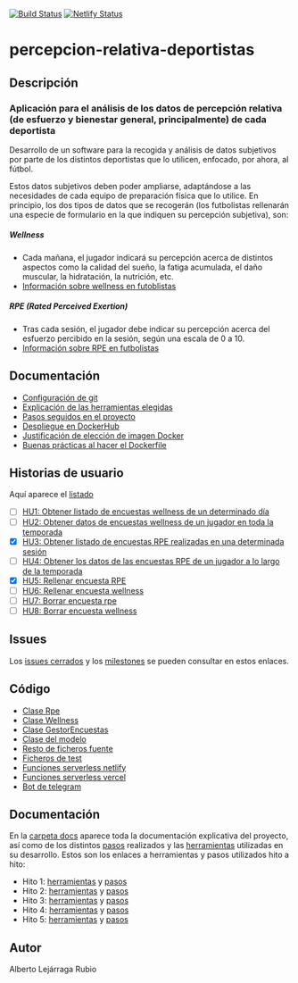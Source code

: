 [![Build Status](https://travis-ci.com/AlbertoLejarraga/percepcion-relativa-deportistas.svg?branch=master)](https://travis-ci.com/AlbertoLejarraga/percepcion-relativa-deportistas)
[![Netlify Status](https://api.netlify.com/api/v1/badges/ddacdded-300f-4463-b0ad-47c860444158/deploy-status)](https://app.netlify.com/sites/percepcion-relativa-deportistas/deploys)
# percepcion-relativa-deportistas

## Descripción

### Aplicación para el análisis de los datos de percepción relativa (de esfuerzo y bienestar general, principalmente) de cada deportista

Desarrollo de un software para la recogida y análisis de datos subjetivos por parte de los distintos deportistas que lo utilicen, enfocado, por ahora, al fútbol.

Estos datos subjetivos deben poder ampliarse, adaptándose a las necesidades de cada equipo de preparación física que lo utilice. En principio, los dos tipos de datos que se recogerán (los futbolistas rellenarán una especie de formulario en la que indiquen su percepción subjetiva), son:

##### Wellness
* Cada mañana, el jugador indicará su percepción acerca de distintos aspectos como la calidad del sueño, la fatiga acumulada, el daño muscular, la hidratación, la nutrición, etc.
* [Información sobre wellness en futoblistas](https://barcainnovationhub.com/the-use-of-wellness-questionnaires-in-football/)
##### RPE (Rated Perceived Exertion)
* Tras cada sesión, el jugador debe indicar su percepción acerca del esfuerzo percibido en la sesión, según una escala de 0 a 10.
* [Información sobre RPE en futbolistas](https://barcainnovationhub.com/es/influencia-percepcion-del-esfuerzo-sobre-el-entrenamiento-y-la-competicion-en-el-futbol/)

## Documentación
- [Configuración de git](https://github.com/AlbertoLejarraga/percepcion-relativa-deportistas/tree/master/docs)
- [Explicación de las herramientas elegidas](https://github.com/AlbertoLejarraga/percepcion-relativa-deportistas/tree/master/docs/herramientas.md)
- [Pasos seguidos en el proyecto](https://github.com/AlbertoLejarraga/percepcion-relativa-deportistas/tree/master/docs/pasos.md)
- [Despliegue en DockerHub](https://github.com/AlbertoLejarraga/percepcion-relativa-deportistas/tree/master/docs/despliegueDockerHub/README.md)
- [Justificación de elección de imagen Docker](https://github.com/AlbertoLejarraga/percepcion-relativa-deportistas/tree/master/docs/eleccionImagenDockerTest/README.md)
- [Buenas prácticas al hacer el Dockerfile](https://github.com/AlbertoLejarraga/percepcion-relativa-deportistas/tree/master/docs/buenasPracticasDocker.md)

## Historias de usuario
Aquí aparece el [listado](https://github.com/AlbertoLejarraga/percepcion-relativa-deportistas/issues?q=is%3Aopen+is%3Aissue+label%3Auser-stories)
- [ ] [HU1: Obtener listado de encuestas wellness de un determinado día](https://github.com/AlbertoLejarraga/percepcion-relativa-deportistas/issues/4)
- [ ] [HU2: Obtener datos de encuestas wellness de un jugador en toda la temporada](https://github.com/AlbertoLejarraga/percepcion-relativa-deportistas/issues/5)
- [x] [HU3: Obtener listado de encuestas RPE realizadas en una determinada sesión](https://github.com/AlbertoLejarraga/percepcion-relativa-deportistas/issues/6)
- [ ] [HU4: Obtener los datos de las encuestas RPE de un jugador a lo largo de la temporada](https://github.com/AlbertoLejarraga/percepcion-relativa-deportistas/issues/7)
- [x] [HU5: Rellenar encuesta RPE](https://github.com/AlbertoLejarraga/percepcion-relativa-deportistas/issues/8)
- [ ] [HU6: Rellenar encuesta wellness](https://github.com/AlbertoLejarraga/percepcion-relativa-deportistas/issues/9)
- [ ] [HU7: Borrar encuesta rpe](https://github.com/AlbertoLejarraga/percepcion-relativa-deportistas/issues/44)
- [ ] [HU8: Borrar encuesta wellness](https://github.com/AlbertoLejarraga/percepcion-relativa-deportistas/issues/45)

## Issues
Los [issues cerrados](https://github.com/AlbertoLejarraga/percepcion-relativa-deportistas/issues?q=is%3Aissue+is%3Aclosed) y los [milestones](https://github.com/AlbertoLejarraga/percepcion-relativa-deportistas/milestones) se pueden consultar en estos enlaces.

## Código
- [Clase Rpe](https://github.com/AlbertoLejarraga/percepcion-relativa-deportistas/blob/master/src/rpe.js)
- [Clase Wellness](https://github.com/AlbertoLejarraga/percepcion-relativa-deportistas/blob/master/src/wellness.js)
- [Clase GestorEncuestas](https://github.com/AlbertoLejarraga/percepcion-relativa-deportistas/blob/master/src/gestorEncuestas.js)
- [Clase del modelo](https://github.com/AlbertoLejarraga/percepcion-relativa-deportistas/blob/master/src/model.js)
- [Resto de ficheros fuente](https://github.com/AlbertoLejarraga/percepcion-relativa-deportistas/tree/master/src)
- [Ficheros de test](https://github.com/AlbertoLejarraga/percepcion-relativa-deportistas/tree/master/tests)
- [Funciones serverless netlify](https://github.com/AlbertoLejarraga/percepcion-relativa-deportistas/tree/master/netlify/functions)
- [Funciones serverless vercel](https://github.com/AlbertoLejarraga/percepcion-relativa-deportistas/tree/master/api)
- [Bot de telegram](https://github.com/AlbertoLejarraga/percepcion-relativa-deportistas/blob/master/botTelegram.js)

## Documentación
En la [carpeta docs](https://github.com/AlbertoLejarraga/percepcion-relativa-deportistas/tree/master/docs/) aparece toda la documentación explicativa del proyecto, así como de los distintos [pasos](https://github.com/AlbertoLejarraga/percepcion-relativa-deportistas/tree/master/docs/pasos.md) realizados y las [herramientas](https://github.com/AlbertoLejarraga/percepcion-relativa-deportistas/tree/master/docs/herramientas.md) utilizadas en su desarrollo.
Estos son los enlaces a herramientas y pasos utilizados hito a hito:
  - Hito 1: [herramientas](https://github.com/AlbertoLejarraga/percepcion-relativa-deportistas/tree/master/docs/herramientas.md#hito-1) y [pasos](https://github.com/AlbertoLejarraga/percepcion-relativa-deportistas/tree/master/docs/pasos.md#hito-1-estructura-general-del-proyecto)
  - Hito 2: [herramientas](https://github.com/AlbertoLejarraga/percepcion-relativa-deportistas/tree/master/docs/herramientas.md#hito-2) y [pasos](https://github.com/AlbertoLejarraga/percepcion-relativa-deportistas/tree/master/docs/pasos.md#hito-2-tests)
  - Hito 3: [herramientas](https://github.com/AlbertoLejarraga/percepcion-relativa-deportistas/tree/master/docs/herramientas.md#hito-3) y [pasos](https://github.com/AlbertoLejarraga/percepcion-relativa-deportistas/tree/master/docs/pasos.md#hito-3-contenedores)
  - Hito 4: [herramientas](https://github.com/AlbertoLejarraga/percepcion-relativa-deportistas/tree/master/docs/herramientas.md#hito-4) y [pasos](https://github.com/AlbertoLejarraga/percepcion-relativa-deportistas/tree/master/docs/pasos.md#hito-4-integración-continua)
  - Hito 5: [herramientas](https://github.com/AlbertoLejarraga/percepcion-relativa-deportistas/tree/master/docs/herramientas.md#hito-5) y [pasos](https://github.com/AlbertoLejarraga/percepcion-relativa-deportistas/tree/master/docs/pasos.md#hito-5-funciones-serverless)

## Autor
Alberto Lejárraga Rubio
